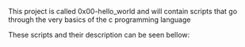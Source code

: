 This project is called 0x00-hello_world and will contain scripts that go through the very basics of the c programming language

These scripts and their description can be seen bellow:

